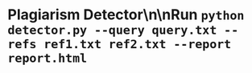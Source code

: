 # Plagiarism Detector\n\nRun `python detector.py --query query.txt --refs ref1.txt ref2.txt --report report.html`